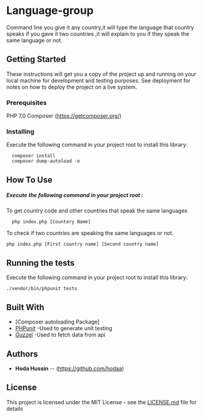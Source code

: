 
# Language-group

Command line you give it any country,it will type the language that country speaks if you gave it two countries ,it will explain to you if they speak the same language or not.

## Getting Started

These instructions will get you a copy of the project up and running on your local machine for development and testing purposes. See deployment for notes on how to deploy the project on a live system.

### Prerequisites

PHP 7.0
Composer (https://getcomposer.org/)


### Installing

Execute the following command in your project root to install this library:

      composer install
      composer dump-autoload -o


## How To Use 

##### Execute the following command in your project root :

To get country code and other countries that speak the same languages

      php index.php [Countery Name]

To check if two countries are speaking the same languages or not.

```bash
php index.php [First country name] [Second country name]
```

## Running the tests
  Execute the following command in your project root to install this library:

	./vendor/bin/phpunit tests



## Built With

* [Composer autoloading Package]
* [PHPunit](https://phpunit.de/) -Used to generate unit testing
* [Guzzel](http://docs.guzzlephp.org) -Used to fetch data from api




## Authors

* **Hoda Hussin** -- (https://github.com/hodaa)

## License

This project is licensed under the MIT License - see the [LICENSE.md](LICENSE.md) file for details

